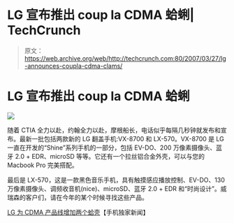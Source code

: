 # LG 宣布推出 coup la CDMA 蛤蜊| TechCrunch

> 原文：<https://web.archive.org/web/http://techcrunch.com:80/2007/03/27/lg-announces-coupla-cdma-clams/>

# LG 宣布推出 coup la CDMA 蛤蜊

![](img/b0baf6086dd3f8b61cba0a34c89658bc.png)

随着 CTIA 全力以赴，约翰全力以赴，摩根船长，电话似乎每隔几秒钟就发布和宣布。最新一批包括两款新的 LG 翻盖手机:VX-8700 和 LX-570。VX-8700 是 LG 一直在开发的“Shine”系列手机的一部分，包括 EV-DO、200 万像素摄像头、蓝牙 2.0 + EDR、microSD 等等。它还有一个拉丝铝合金外壳，可以与您的 Macbook Pro 完美搭配。

最后是 LX-570，这是一款黑色音乐手机，具有触摸感应播放控制、EV-DO、130 万像素摄像头、调频收音机(nice)、microSD、蓝牙 2.0 + EDR 和“时尚设计”。威瑞森的客户们，请在今年的某个时候寻找这些产品。

[LG 为 CDMA 产品线增加两个蛤壳](https://web.archive.org/web/20130628180055/http://www.phonescoop.com/news/item.php?n=2135)【手机独家新闻】